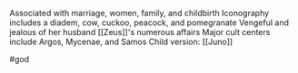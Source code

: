 Associated with marriage, women, family, and childbirth
Iconography includes a diadem, cow, cuckoo, peacock, and pomegranate
Vengeful and jealous of her husband [[Zeus]]'s numerous affairs
Major cult centers include Argos, Mycenae, and Samos
Child version: [[Juno]]


#god